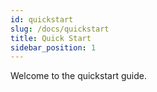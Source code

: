 ```yaml
---
id: quickstart
slug: /docs/quickstart
title: Quick Start
sidebar_position: 1
---
```


Welcome to the quickstart guide.